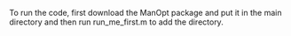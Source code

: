 To run the code, first download the ManOpt package and put it in the main directory and then run run_me_first.m to add the directory.
